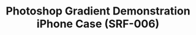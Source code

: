 ---
ee_id: '4145'
site: '1'
type: '2'
long_id: 2014-008 Photoshop Gradient Demonstration iPhone Case (SRF-006)
url: 2014-008-photoshop-gradient-demonstration-iphone-case-srf-006
year: '2014'
medium: iPhone Case
commission:
add_credit: Cory Arcangel for Arcangel Surfware
dims: iPhone 5/5s
pitch: Plastic iPhone 5 case printed with an image from the Photoshop Gradient Demonstration
  series.
ps:
live_url:
related:
title: Photoshop Gradient Demonstration iPhone Case (SRF-006)
youtube:
imgs: srf-006-iphone-case-2014-008-full-1-database-ih.jpg
subheading:
year2: '2014'
download:
add_credits:
related_code:
! '':
layout: things-i-made
---